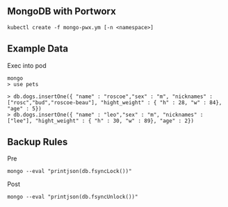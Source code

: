 ## MongoDB with Portworx

```
kubectl create -f mongo-pwx.ym [-n <namespace>]
```

## Example Data

Exec into pod
```
mongo
> use pets

> db.dogs.insertOne({ "name" : "roscoe","sex" : "m", "nicknames" : ["rosc","bud","roscoe-beau"], "hight_weight" : { "h" : 28, "w" : 84}, "age" : 5}) 
> db.dogs.insertOne({ "name" : "leo","sex" : "m", "nicknames" : ["lee"], "hight_weight" : { "h" : 30, "w" : 89}, "age" : 2}) 
```

## Backup Rules

Pre
```
mongo --eval "printjson(db.fsyncLock())"
```

Post
```
mongo --eval "printjson(db.fsyncUnlock())"
```
